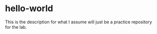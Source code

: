 # hello-world
This is the description for what I assume will just be a practice repository for the lab.
